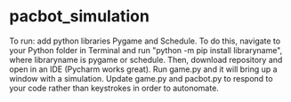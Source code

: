 # pacbot_simulation
To run: add python libraries Pygame and Schedule. To do this, navigate to your Python folder in Terminal and run "python -m pip install libraryname", where libraryname is pygame or schedule. Then, download repository and open in an IDE (Pycharm works great). Run game.py and it will bring up a window with a simulation. Update game.py and pacbot.py to respond to your code rather than keystrokes in order to autonomate.
